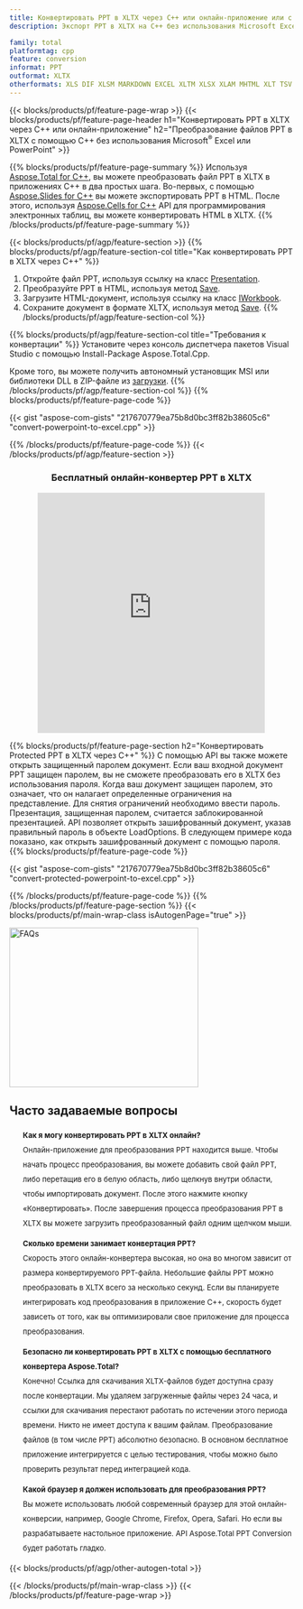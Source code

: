 ```yaml
---
title: Конвертировать PPT в XLTX через C++ или онлайн-приложение или с помощью бесплатного онлайн-конвертера
description: Экспорт PPT в XLTX на C++ без использования Microsoft Excel или Powerpoint или онлайн. Быстро протестируйте бесплатный онлайн-конвертер PPT в XLTX, прежде чем интегрировать код.

family: total
platformtag: cpp
feature: conversion
informat: PPT
outformat: XLTX
otherformats: XLS DIF XLSM MARKDOWN EXCEL XLTM XLSX XLAM MHTML XLT TSV CSV XLSB SXC FODS ODS DOC DOCX DOCM DOT DOTM DOTX ODT OTT RTF WORD WORDML TEXT FLATOPX
---
```

{{< blocks/products/pf/feature-page-wrap >}}
{{< blocks/products/pf/feature-page-header h1="Конвертировать PPT в XLTX через C++ или онлайн-приложение" h2="Преобразование файлов PPT в XLTX с помощью C++ без использования Microsoft<sup>&reg;</sup> Excel или PowerPoint" >}}

{{% blocks/products/pf/feature-page-summary %}}
Используя [Aspose.Total for C++](https://products.aspose.com/total/cpp/), вы можете преобразовать файл PPT в XLTX в приложениях C++ в два простых шага. Во-первых, с помощью [Aspose.Slides for C++](https://products.aspose.com/slides/cpp/) вы можете экспортировать PPT в HTML. После этого, используя [Aspose.Cells for C++](https://products.aspose.com/cells/cpp/) API для программирования электронных таблиц, вы можете конвертировать HTML в XLTX. 
{{% /blocks/products/pf/feature-page-summary  %}}

{{< blocks/products/pf/agp/feature-section >}}
{{% blocks/products/pf/agp/feature-section-col title="Как конвертировать PPT в XLTX через C++" %}}
1. Откройте файл PPT, используя ссылку на класс [Presentation](https://reference.aspose.com/slides/cpp/class/aspose.slides.presentation).
2. Преобразуйте PPT в HTML, используя метод [Save](https://reference.aspose.com/slides/cpp/class/aspose.slides.presentation#a06fe2a156063c8c3e5ada2713bb697ba).
3. Загрузите HTML-документ, используя ссылку на класс [IWorkbook](https://reference.aspose.com/cells/cpp/class/aspose.cells.i_workbook).
4. Сохраните документ в формате XLTX, используя метод [Save](https://reference.aspose.com/cells/cpp/class/aspose.cells.i_workbook#a5dc7de23f7ceba76a05dc1d49f51502e).
{{% /blocks/products/pf/agp/feature-section-col %}}

{{% blocks/products/pf/agp/feature-section-col title="Требования к конвертации" %}}
Установите через консоль диспетчера пакетов Visual Studio с помощью Install-Package Aspose.Total.Cpp.

Кроме того, вы можете получить автономный установщик MSI или библиотеки DLL в ZIP-файле из [загрузки](https://releases.aspose.comtotal/cpp).
{{% /blocks/products/pf/agp/feature-section-col %}}
{{% blocks/products/pf/feature-page-code %}}

{{< gist "aspose-com-gists" "217670779ea75b8d0bc3ff82b38605c6" "convert-powerpoint-to-excel.cpp" >}}



{{% /blocks/products/pf/feature-page-code %}}
{{< /blocks/products/pf/agp/feature-section >}}

<div class="container-fluid agp-content bg-white aboutfile box-1 vh100 section nopbtm">
<div class=container>
<div class=row>
<div class="demobox tc col-md-12 padding-0" align="center">

<h3>Бесплатный онлайн-конвертер PPT в XLTX</h3>

<iframe title="Онлайн-инструмент от xltx до ppt долларов" style="border: none; height: 426px;" scrolling="no" src="https://total-conversion-app-65z5r2lp.k8s.dynabic.com/?to=xltx&from=ppt" id="child-iframe" width="80%"></iframe>

</div></div>
</div></div>

{{% blocks/products/pf/feature-page-section  h2="Конвертировать Protected PPT в XLTX через C++" %}}
С помощью API вы также можете открыть защищенный паролем документ. Если ваш входной документ PPT защищен паролем, вы не сможете преобразовать его в XLTX без использования пароля. Когда ваш документ защищен паролем, это означает, что он налагает определенные ограничения на представление. Для снятия ограничений необходимо ввести пароль. Презентация, защищенная паролем, считается заблокированной презентацией. API позволяет открыть зашифрованный документ, указав правильный пароль в объекте LoadOptions. В следующем примере кода показано, как открыть зашифрованный документ с помощью пароля.
{{% blocks/products/pf/feature-page-code %}}

{{< gist "aspose-com-gists" "217670779ea75b8d0bc3ff82b38605c6" "convert-protected-powerpoint-to-excel.cpp" >}}

{{% /blocks/products/pf/feature-page-code  %}}
{{% /blocks/products/pf/feature-page-section %}}
{{< blocks/products/pf/main-wrap-class isAutogenPage="true" >}}
<style>.howtolist li{margin-right: 0!important;line-height: 26px;position: relative;margin-bottom: 10px;font-size: 13px;list-style-type: none;}</style>
<div class="col-md-12 tl bg-gray-dark howtolist section">
  <a class="anchor" name="faqpage"></a>
  <div class="container tl dflex" itemscope="" itemtype="https://schema.org/FAQPage">
      <div class="col-md-4 howtosectiongfx">
          <img class="social-panel-hide-on-mobile" src="https://www.groupdocs.cloud/templates/brand/images/groupdocs/conversion/groupdocs_conversion-brand.png" alt="FAQs" width="335" height="283">
      </div>
      <div class="howtosection col-md-8">
          <div>
              <h2>Часто задаваемые вопросы</h2>
              <ul>
                  <li itemscope="" itemprop="mainEntity" itemtype="https://schema.org/Question">
                      <div>
                          <span itemprop="name"><b>Как я могу конвертировать PPT в XLTX онлайн?</b></span>
                      </div>
                      <div itemscope="" itemprop="acceptedAnswer" itemtype="https://schema.org/Answer">
                          <span itemprop="text">Онлайн-приложение для преобразования PPT находится выше. Чтобы начать процесс преобразования, вы можете добавить свой файл PPT, либо перетащив его в белую область, либо щелкнув внутри области, чтобы импортировать документ. После этого нажмите кнопку «Конвертировать». После завершения процесса преобразования PPT в XLTX вы можете загрузить преобразованный файл одним щелчком мыши.</span>
                      </div>
                  </li>
                  <li itemscope="" itemprop="mainEntity" itemtype="https://schema.org/Question">
                      <div>
                          <span itemprop="name"><b>Сколько времени занимает конвертация PPT?</b></span>
                      </div>
                      <div itemscope="" itemprop="acceptedAnswer" itemtype="https://schema.org/Answer">
                          <span itemprop="text">Скорость этого онлайн-конвертера высокая, но она во многом зависит от размера конвертируемого PPT-файла. Небольшие файлы PPT можно преобразовать в XLTX всего за несколько секунд. Если вы планируете интегрировать код преобразования в приложение C++, скорость будет зависеть от того, как вы оптимизировали свое приложение для процесса преобразования.</span>
                      </div>
                  </li>
                  <li itemscope="" itemprop="mainEntity" itemtype="https://schema.org/Question">
                      <div>
                          <span itemprop="name"><b>Безопасно ли конвертировать PPT в XLTX с помощью бесплатного конвертера Aspose.Total?</b></span>
                      </div>
                      <div itemscope="" itemprop="acceptedAnswer" itemtype="https://schema.org/Answer">
                          <span itemprop="text">Конечно! Ссылка для скачивания XLTX-файлов будет доступна сразу после конвертации. Мы удаляем загруженные файлы через 24 часа, и ссылки для скачивания перестают работать по истечении этого периода времени. Никто не имеет доступа к вашим файлам. Преобразование файлов (в том числе PPT) абсолютно безопасно. В основном бесплатное приложение интегрируется с целью тестирования, чтобы можно было проверить результат перед интеграцией кода.</span>
                      </div>
                  </li>                 
                  <li itemscope="" itemprop="mainEntity" itemtype="https://schema.org/Question">
                      <div>
                          <span itemprop="name"><b>Какой браузер я должен использовать для преобразования PPT?</b></span>
                      </div>
                      <div itemscope="" itemprop="acceptedAnswer" itemtype="https://schema.org/Answer">
                          <span itemprop="text">Вы можете использовать любой современный браузер для этой онлайн-конверсии, например, Google Chrome, Firefox, Opera, Safari. Но если вы разрабатываете настольное приложение. API Aspose.Total PPT Conversion будет работать гладко.</span>
                      </div>
                  </li>
              </ul>
          </div>
      </div>
  </div>
{{< blocks/products/pf/agp/other-autogen-total >}}

{{< /blocks/products/pf/main-wrap-class >}}
{{< /blocks/products/pf/feature-page-wrap >}}